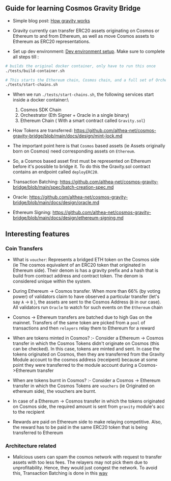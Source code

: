 ## Guide for learning Cosmos Gravity Bridge

- Simple blog post: [How gravity works](https://blog.althea.net/how-gravity-works/)

- Gravity currently can transfer ERC20 assets originating on Cosmos or Ethereum to and from Ethereum, as well as move Cosmos assets to Ethereum as ERC20 representations.

- Set up dev environment: [Dev environment setup](https://github.com/althea-net/cosmos-gravity-bridge/blob/main/docs/developer/environment-setup.md). Make sure to complete all steps till :

```bash
# builds the original docker container, only have to run this once
./tests/build-container.sh

# This starts the Ethereum chain, Cosmos chain, and a full set of Orchestrators + relayers
./tests/start-chains.sh
```

- When we run `./tests/start-chains.sh`, the following services start inside a docker container:\
    1) Cosmos SDK Chain
    2) Orchestrator (Eth Signer + Oracle in a single binary)
    3) Ethereum Chain ( With a smart contract called `Gravity.sol`)


- How Tokens are transferred: https://github.com/althea-net/cosmos-gravity-bridge/blob/main/docs/design/mint-lock.md

- The important point here is that `Cosmos` based assets (ie Assets originally born on Cosmos) need corresponding assets on `Ethereum`.

- So, a Cosmos based asset first must be represented on Ethereum before it's possible to bridge it. To do this the Gravity.sol contract contains an endpoint called `deployERC20`.

- Transaction Batching: https://github.com/althea-net/cosmos-gravity-bridge/blob/main/spec/batch-creation-spec.md

- Oracle: https://github.com/althea-net/cosmos-gravity-bridge/blob/main/docs/design/oracle.md

- Ethereum Signing: https://github.com/althea-net/cosmos-gravity-bridge/blob/main/docs/design/ethereum-signing.md

## Interesting features

### Coin Transfers

- What is `voucher`: Represents a bridged ETH token on the Cosmos side (ie The cosmos equivalent of an ERC20 token that originated in Ethereum side). Their denom is has a gravity prefix and a hash that is build from contract address and contract token. The denom is considered unique within the system.

- During Ethereum -> Cosmos transfer. When more than 66% (by voting power) of validators claim to have observed a particular transfer (let's say `A` -> `B` ), the assets are sent to the Cosmos Address (`B` in our case). All validators run `Oracle` to watch for such events on the `Ethereum` chain

- Cosmos -> Ethereum transfers are batched due to high Gas on the mainnet. Transfers of the same token are picked from a `pool` of transactions and then `relayers` relay them to Ethereum for a reward

- When are tokens minted in Cosmos? :- Consider a Ethereum -> Cosmos transfer in which the Cosmos Tokens didn't originate on Cosmos (this can be checked). In this case, tokens are minted and sent. In case the tokens originated on Cosmos, then they are transferred from the Gravity Module account to the cosmos address (receipent) because at some point they were transferred to the module account during a Cosmos->Ethereum transfer

- When are tokens burnt in Cosmos? :- Consider a Cosmos -> Ethereum transfer in which the Cosmos Tokens are `vouchers` (ie Originated on ethereum side), the vouchers are burnt.

- In case of a Ethereum -> Cosmos transfer in which the tokens originated on Cosmos side, the required amount is sent from `gravity` module's acc to the recipient

- Rewards are paid on Ethereum side to make relaying competitive. Also, the reward has to be paid in the same ERC20 token that is being transferred to Ethereum


### Architecture related
- Malicious users can spam the cosmos network with request to transfer assets with too less fees. The relayers may not pick them due to unprofitability. Hence, they would just congest the network. To avoid this, Transaction Batching is done in this [way](https://github.com/althea-net/cosmos-gravity-bridge/blob/main/docs/design/ethereum-signing.md)



